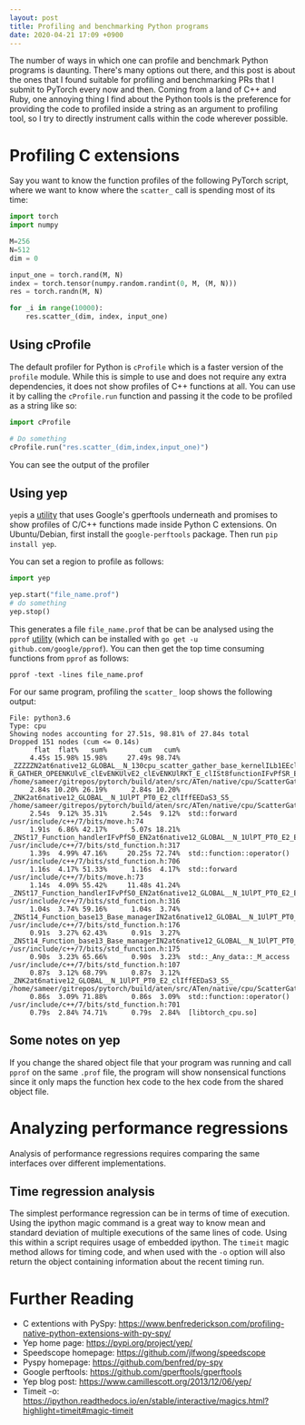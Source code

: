 ```yaml
---
layout: post
title: Profiling and benchmarking Python programs
date: 2020-04-21 17:09 +0900
---
```


The number of ways in which one can profile and benchmark Python programs
is daunting. There's many options out there, and this post is about the ones
that I found suitable for profiling and benchmarking PRs that I submit to
PyTorch every now and then. Coming from a land of C++ and Ruby, one annoying
thing I find about the Python tools is the preference for providing the
code to profiled inside a string as an argument to profiling tool, so
I try to directly instrument calls within the code wherever possible.

# Profiling C extensions

Say you want to know the function profiles of the following PyTorch script,
where we want to know where the <code>scatter_</code> call is spending most of its time:
``` python
import torch
import numpy

M=256
N=512
dim = 0

input_one = torch.rand(M, N)
index = torch.tensor(numpy.random.randint(0, M, (M, N)))
res = torch.randn(M, N)

for _i in range(10000):
    res.scatter_(dim, index, input_one)
```

## Using cProfile

The default profiler for Python is `cProfile` which is a faster version of the `profile` module.
While this is simple to use and does not require any extra dependencies, it does not show profiles
of C++ functions at all. You can use it by calling the `cProfile.run` function and passing it
the code to be profiled as a string like so:
``` python
import cProfile

# Do something
cProfile.run("res.scatter_(dim,index,input_one)")
```
You can see the output of the profiler 

## Using yep

`yep`is a [utility](https://pypi.org/project/yep/) that uses Google's gperftools underneath and promises to
show profiles of C/C++ functions made inside Python C extensions. On Ubuntu/Debian, first install the `google-perftools`
package. Then run `pip install yep`.

You can set a region to profile as follows:
``` python
import yep

yep.start("file_name.prof")
# do something
yep.stop()
```
This generates a file `file_name.prof` that be can be analysed using the `pprof`
[utility](https://github.com/google/pprof) (which can be installed with `go get -u github.com/google/pprof`). You can
then get the top time consuming functions from `pprof` as follows:
```
pprof -text -lines file_name.prof
```
For our same program, profiling the `scatter_` loop shows the following output:
```
File: python3.6
Type: cpu
Showing nodes accounting for 27.51s, 98.81% of 27.84s total
Dropped 151 nodes (cum <= 0.14s)
      flat  flat%   sum%        cum   cum%
     4.45s 15.98% 15.98%     27.49s 98.74%  _ZZZZZN2at6native12_GLOBAL__N_130cpu_scatter_gather_base_kernelILb1EEclERNS_6TensorElRKS4_S7_RKNSt7__cxx1112basic_stringIcSt11char_traitsIcESaIcEEEbRKNS0_17SCATTE
R_GATHER_OPEENKUlvE_clEvENKUlvE2_clEvENKUlRKT_E_clISt8functionIFvPfSR_EEEEDaSN_ENKUlPPcPKllE_clESV_SX_l /home/sameer/gitrepos/pytorch/build/aten/src/ATen/native/cpu/ScatterGatherKernel.cpp.AVX2.cpp:375
     2.84s 10.20% 26.19%      2.84s 10.20%  _ZNK2at6native12_GLOBAL__N_1UlPT_PT0_E2_clIffEEDaS3_S5_ /home/sameer/gitrepos/pytorch/build/aten/src/ATen/native/cpu/ScatterGatherKernel.cpp.AVX2.cpp:171
     2.54s  9.12% 35.31%      2.54s  9.12%  std::forward /usr/include/c++/7/bits/move.h:74
     1.91s  6.86% 42.17%      5.07s 18.21%  _ZNSt17_Function_handlerIFvPfS0_EN2at6native12_GLOBAL__N_1UlPT_PT0_E2_EE9_M_invokeERKSt9_Any_dataOS0_SE_ /usr/include/c++/7/bits/std_function.h:317
     1.39s  4.99% 47.16%     20.25s 72.74%  std::function::operator() /usr/include/c++/7/bits/std_function.h:706
     1.16s  4.17% 51.33%      1.16s  4.17%  std::forward /usr/include/c++/7/bits/move.h:73
     1.14s  4.09% 55.42%     11.48s 41.24%  _ZNSt17_Function_handlerIFvPfS0_EN2at6native12_GLOBAL__N_1UlPT_PT0_E2_EE9_M_invokeERKSt9_Any_dataOS0_SE_ /usr/include/c++/7/bits/std_function.h:316
     1.04s  3.74% 59.16%      1.04s  3.74%  _ZNSt14_Function_base13_Base_managerIN2at6native12_GLOBAL__N_1UlPT_PT0_E2_EE14_M_get_pointerERKSt9_Any_data /usr/include/c++/7/bits/std_function.h:176
     0.91s  3.27% 62.43%      0.91s  3.27%  _ZNSt14_Function_base13_Base_managerIN2at6native12_GLOBAL__N_1UlPT_PT0_E2_EE14_M_get_pointerERKSt9_Any_data /usr/include/c++/7/bits/std_function.h:175
     0.90s  3.23% 65.66%      0.90s  3.23%  std::_Any_data::_M_access /usr/include/c++/7/bits/std_function.h:107
     0.87s  3.12% 68.79%      0.87s  3.12%  _ZNK2at6native12_GLOBAL__N_1UlPT_PT0_E2_clIffEEDaS3_S5_ /home/sameer/gitrepos/pytorch/build/aten/src/ATen/native/cpu/ScatterGatherKernel.cpp.AVX2.cpp:170
     0.86s  3.09% 71.88%      0.86s  3.09%  std::function::operator() /usr/include/c++/7/bits/std_function.h:701
     0.79s  2.84% 74.71%      0.79s  2.84%  [libtorch_cpu.so]
```

## Some notes on yep

If you change the shared object file that your program was running and call `pprof` on the same `.prof` file,
the program will show nonsensical functions since it only maps the function hex code to the hex code from the 
shared object file.

# Analyzing performance regressions

Analysis of performance regressions requires comparing the same interfaces over different implementations.

## Time regression analysis

The simplest performance regression can be in terms of time of execution. Using the ipython magic command
is a great way to know mean and standard deviation of multiple executions of the same lines of code. Using
this within a script requires usage of embedded ipython. The `timeit` magic method allows for timing
code, and when used with the `-o` option will also return the object containing information about the
recent timing run.

# Further Reading

* C extentions with PySpy: https://www.benfrederickson.com/profiling-native-python-extensions-with-py-spy/
* Yep home page: https://pypi.org/project/yep/
* Speedscope homepage: https://github.com/jlfwong/speedscope
* Pyspy homepage: https://github.com/benfred/py-spy
* Google perftools: https://github.com/gperftools/gperftools
* Yep blog post:  https://www.camillescott.org/2013/12/06/yep/
* Timeit -o: https://ipython.readthedocs.io/en/stable/interactive/magics.html?highlight=timeit#magic-timeit
